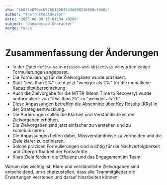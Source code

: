 ```yaml
---
sha: "6b8f5e870ecb970513004743d698218608cf030c"
author: "TheTrustedAdvisor"
date: "2025-08-09 15:01:34 +0200"
subject: "Unexpected Character"
merge: false
---
```


# Zusammenfassung der Änderungen

- In der Datei `define-your-mission-and-objectives.md` wurden einige Formulierungen angepasst.
- Die Formulierung für die Zielvorgaben wurde präzisiert.
- Statt "less than 2%" steht jetzt "weniger als 2%" für die monatliche Kapazitätsüberschreitung.
- Auch die Zielvorgabe für die MTTR (Mean Time to Recovery) wurde umformuliert: von "less than 2h" zu "weniger als 2h".
- Diese Anpassungen betreffen die Abschnitte über Key Results (KRs) in der Strategieentwicklung.
- Die Änderungen sollen die Klarheit und Verständlichkeit der Zielvorgaben erhöhen.
- Die Zielvorgaben sind jetzt einfacher zu verstehen und zu kommunizieren.
- Die Anpassungen helfen dabei, Missverständnisse zu vermeiden und die Ziele klarer zu definieren.
- Solche präzisen Formulierungen sind wichtig für die Nachverfolgbarkeit und Überprüfbarkeit der Fortschritte.
- Klare Ziele fördern die Effizienz und das Engagement im Team.

Warum das wichtig ist: Klare und verständliche Zielvorgaben sind entscheidend, um sicherzustellen, dass alle Teammitglieder die Erwartungen verstehen und darauf hinarbeiten können.

